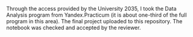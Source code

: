 Through the access provided by the University 2035, I took the Data Analysis program from Yandex.Practicum (it is about one-third of the full program in this area). 
The final project uploaded to this repository. The notebook was checked and accepted by the reviewer.
